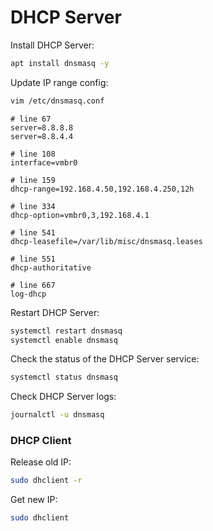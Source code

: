 # DHCP Server

Install DHCP Server:
```bash
apt install dnsmasq -y
```

Update IP range config:
```bash
vim /etc/dnsmasq.conf
```
```apacheconf
# line 67
server=8.8.8.8
server=8.8.4.4

# line 108
interface=vmbr0

# line 159
dhcp-range=192.168.4.50,192.168.4.250,12h

# line 334
dhcp-option=vmbr0,3,192.168.4.1

# line 541
dhcp-leasefile=/var/lib/misc/dnsmasq.leases

# line 551
dhcp-authoritative

# line 667
log-dhcp
```

Restart DHCP Server:
```bash
systemctl restart dnsmasq
systemctl enable dnsmasq
```

Check the status of the DHCP Server service:
```bash
systemctl status dnsmasq
```

Check DHCP Server logs:
```bash
journalctl -u dnsmasq
```

### DHCP Client

Release old IP:
```bash
sudo dhclient -r
```

Get new IP:
```bash
sudo dhclient
```


